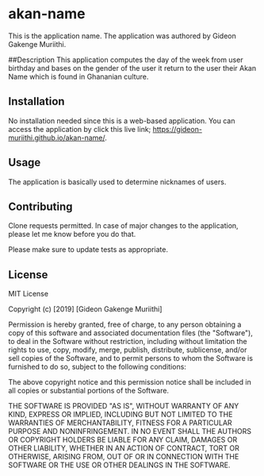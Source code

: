 # akan-name
This is the application name. The application was authored by Gideon Gakenge Muriithi.

##Description
This application computes the day of the week from user birthday and bases on the gender of the user it
return to the user their Akan Name which is found in Ghananian culture.

## Installation

No installation needed since this is a web-based application. You can access the application by click
this live link;  https://gideon-muriithi.github.io/akan-name/.
## Usage
The application is basically used to determine nicknames of users.

## Contributing
Clone requests permitted. In case of major changes to the application, please let me know before you do that.

Please make sure to update tests as appropriate.

## License

MIT License

Copyright (c) [2019] [Gideon Gakenge Muriithi]

Permission is hereby granted, free of charge, to any person obtaining a copy
of this software and associated documentation files (the "Software"), to deal
in the Software without restriction, including without limitation the rights
to use, copy, modify, merge, publish, distribute, sublicense, and/or sell
copies of the Software, and to permit persons to whom the Software is
furnished to do so, subject to the following conditions:

The above copyright notice and this permission notice shall be included in all
copies or substantial portions of the Software.

THE SOFTWARE IS PROVIDED "AS IS", WITHOUT WARRANTY OF ANY KIND, EXPRESS OR
IMPLIED, INCLUDING BUT NOT LIMITED TO THE WARRANTIES OF MERCHANTABILITY,
FITNESS FOR A PARTICULAR PURPOSE AND NONINFRINGEMENT. IN NO EVENT SHALL THE
AUTHORS OR COPYRIGHT HOLDERS BE LIABLE FOR ANY CLAIM, DAMAGES OR OTHER
LIABILITY, WHETHER IN AN ACTION OF CONTRACT, TORT OR OTHERWISE, ARISING FROM,
OUT OF OR IN CONNECTION WITH THE SOFTWARE OR THE USE OR OTHER DEALINGS IN THE
SOFTWARE.
